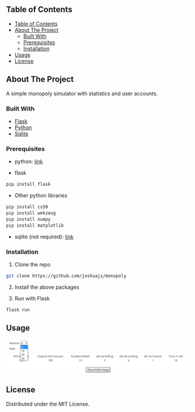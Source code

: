 <!--
*** Thanks for checking out this README Template. If you have a suggestion that would
*** make this better, please fork the repo and create a pull request or simply open
*** an issue with the tag "enhancement".
*** Thanks again! Now go create something AMAZING! :D
***
***
***
*** To avoid retyping too much info. Do a search and replace for the following:
*** github_username, repo, twitter_handle, email
-->

<!-- PROJECT SHIELDS -->
<!--
*** I'm using markdown "reference style" links for readability.
*** Reference links are enclosed in brackets [ ] instead of parentheses ( ).
*** See the bottom of this document for the declaration of the reference variables
*** for contributors-url, forks-url, etc. This is an optional, concise syntax you may use.
*** https://www.markdownguide.org/basic-syntax/#reference-style-links
-->

<!-- TABLE OF CONTENTS -->

## Table of Contents

- [Table of Contents](#table-of-contents)
- [About The Project](#about-the-project)
  - [Built With](#built-with)
  - [Prerequisites](#prerequisites)
  - [Installation](#installation)
- [Usage](#usage)
- [License](#license)

<!-- ABOUT THE PROJECT -->

## About The Project

A simple monopoly simulator with statistics and user accounts.

### Built With

- [Flask](https://flask.palletsprojects.com/en/1.1.x/)
- [Python](https://www.python.org/)
- [Sqlite](https://www.sqlite.org/index.html)


### Prerequisites

- python: [link](https://www.python.org/downloads/)

- flask

```sh
pip install flask
```

- Other python libraries

```sh
pip install cs50
pip install wekzeug
pip install numpy
pip install matplotlib
```

- sqlite (not required): [link](https://www.tutorialspoint.com/sqlite/sqlite_installation.htm)

### Installation

1. Clone the repo

```sh
git clone https://github.com/joshuajz/monopoly
```

2. Install the above packages

3. Run with Flask

```sh
flask run
```

<!-- USAGE EXAMPLES -->

## Usage

![alt-text](https://github.com/joshuajz/monopoly/blob/master/static/dashboard.png "Dashboard")


<!-- LICENSE -->

## License

Distributed under the MIT License.


